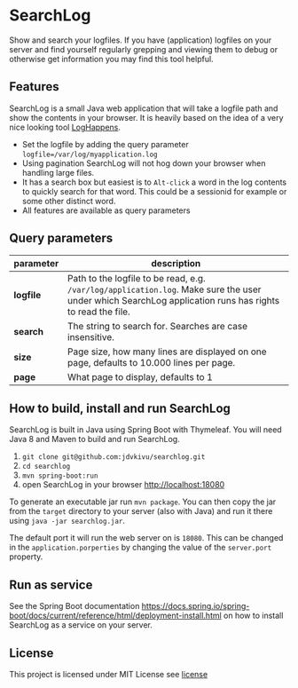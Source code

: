 # SearchLog
Show and search your logfiles. If you have (application) logfiles on your server and find yourself regularly grepping and viewing them to debug or otherwise get information you may find this tool helpful.

## Features
SearchLog is a small Java web application that will take a logfile path and show the contents in your browser. It is heavily based on the idea of a very nice looking tool [LogHappens](https://loghappens.com/).

* Set the logfile by adding the query parameter `logfile=/var/log/myapplication.log`
* Using pagination SearchLog will not hog down your browser when handling large files.
* It has a search box but easiest is to `Alt-click` a word in the log contents to quickly search for that word. This could be a sessionid for example or some other distinct word.
* All features are available as query parameters

## Query parameters

parameter | description
----------|------------
**logfile** | Path to the logfile to be read, e.g. `/var/log/application.log`. Make sure the user under which SearchLog application runs has rights to read the file.
**search** | The string to search for. Searches are case insensitive.
**size** | Page size, how many lines are displayed on one page, defaults to 10.000 lines per page.
**page** | What page to display, defaults to 1


## How to build, install and run SearchLog
SearchLog is built in Java using Spring Boot with Thymeleaf. You will need Java 8 and Maven to build and run SearchLog. 

1. `git clone git@github.com:jdvkivu/searchlog.git`
1. `cd searchlog`
1. `mvn spring-boot:run`
1. open SearchLog in your browser <http://localhost:18080>

To generate an executable jar run `mvn package`. You can then copy the jar from the `target` directory to your server (also with Java) and run it there using `java -jar searchlog.jar`.

The default port it will run the web server on is `18080`. This can be changed in the `application.porperties` by changing the value of the `server.port` property.

## Run as service
See the Spring Boot documentation <https://docs.spring.io/spring-boot/docs/current/reference/html/deployment-install.html> on how to install SearchLog as a service on your server.

## License
This project is licensed under MIT License see [license](LICENSE)